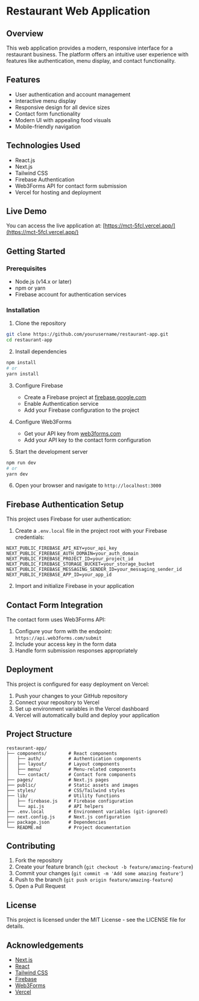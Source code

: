 # Restaurant Web Application

## Overview

This web application provides a modern, responsive interface for a restaurant business. The platform offers an intuitive user experience with features like authentication, menu display, and contact functionality.

## Features

- User authentication and account management
- Interactive menu display
- Responsive design for all device sizes
- Contact form functionality
- Modern UI with appealing food visuals
- Mobile-friendly navigation

## Technologies Used

- React.js
- Next.js
- Tailwind CSS
- Firebase Authentication
- Web3Forms API for contact form submission
- Vercel for hosting and deployment

## Live Demo

You can access the live application at: [https://mct-5fcl.vercel.app/](https://mct-5fcl.vercel.app/)

## Getting Started

### Prerequisites

- Node.js (v14.x or later)
- npm or yarn
- Firebase account for authentication services

### Installation

1. Clone the repository

```bash
git clone https://github.com/yourusername/restaurant-app.git
cd restaurant-app
```

2. Install dependencies

```bash
npm install
# or
yarn install
```

3. Configure Firebase

   - Create a Firebase project at [firebase.google.com](https://firebase.google.com)
   - Enable Authentication service
   - Add your Firebase configuration to the project

4. Configure Web3Forms

   - Get your API key from [web3forms.com](https://web3forms.com)
   - Add your API key to the contact form configuration

5. Start the development server

```bash
npm run dev
# or
yarn dev
```

6. Open your browser and navigate to `http://localhost:3000`

## Firebase Authentication Setup

This project uses Firebase for user authentication:

1. Create a `.env.local` file in the project root with your Firebase credentials:

```
NEXT_PUBLIC_FIREBASE_API_KEY=your_api_key
NEXT_PUBLIC_FIREBASE_AUTH_DOMAIN=your_auth_domain
NEXT_PUBLIC_FIREBASE_PROJECT_ID=your_project_id
NEXT_PUBLIC_FIREBASE_STORAGE_BUCKET=your_storage_bucket
NEXT_PUBLIC_FIREBASE_MESSAGING_SENDER_ID=your_messaging_sender_id
NEXT_PUBLIC_FIREBASE_APP_ID=your_app_id
```

2. Import and initialize Firebase in your application

## Contact Form Integration

The contact form uses Web3Forms API:

1. Configure your form with the endpoint: `https://api.web3forms.com/submit`
2. Include your access key in the form data
3. Handle form submission responses appropriately

## Deployment

This project is configured for easy deployment on Vercel:

1. Push your changes to your GitHub repository
2. Connect your repository to Vercel
3. Set up environment variables in the Vercel dashboard
4. Vercel will automatically build and deploy your application

## Project Structure

```
restaurant-app/
├── components/        # React components
│   ├── auth/          # Authentication components
│   ├── layout/        # Layout components
│   ├── menu/          # Menu-related components
│   └── contact/       # Contact form components
├── pages/             # Next.js pages
├── public/            # Static assets and images
├── styles/            # CSS/Tailwind styles
├── lib/               # Utility functions
│   ├── firebase.js    # Firebase configuration
│   └── api.js         # API helpers
├── .env.local         # Environment variables (git-ignored)
├── next.config.js     # Next.js configuration
├── package.json       # Dependencies
└── README.md          # Project documentation
```

## Contributing

1. Fork the repository
2. Create your feature branch (`git checkout -b feature/amazing-feature`)
3. Commit your changes (`git commit -m 'Add some amazing feature'`)
4. Push to the branch (`git push origin feature/amazing-feature`)
5. Open a Pull Request

## License

This project is licensed under the MIT License - see the LICENSE file for details.

## Acknowledgements

- [Next.js](https://nextjs.org/)
- [React](https://reactjs.org/)
- [Tailwind CSS](https://tailwindcss.com/)
- [Firebase](https://firebase.google.com/)
- [Web3Forms](https://web3forms.com/)
- [Vercel](https://vercel.com/)
